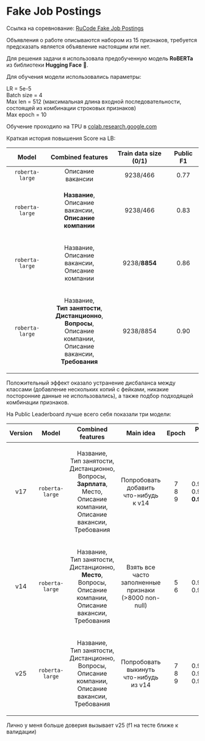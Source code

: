 # Fake Job Postings

Ссылка на соревнование: [RuCode Fake Job Postings](https://www.kaggle.com/c/rucode-fake-job-postings/overview/evaluation)

Объявления о работе описываются набором из 15 признаков, требуется предсказать является объявление настоящим или нет.

Для решения задачи я использовала предобученную модель **RoBERTa** из библиотеки **Hugging Face** 🤗.

Для обучения модели использовались параметры:

LR = 5e-5 \
Batch size = 4 \
Max len = 512 (максимальная длина входной последовательности, состоящей из комбинации строковых признаков) \
Max epoch = 10

Обучение проходило на TPU в [colab.research.google.com](https://colab.research.google.com/)

Краткая история повышения Score на LB:

| Model | Combined features | Train data size (0/1) | Public F1 | 
|:-------:|:-------:|:-------:|:-------:|
| `roberta-large`      | Описание вакансии | 9238/466 | 0.77 |
| `roberta-large`      | <p>**Название**,<br>Описание вакансии,<br>**Описание компании**<p> | 9238/466 | 0.83 |
| `roberta-large`      | <p>Название,<br>Описание вакансии,<br>Описание компании<p> | 9238/**8854** | 0.86 |
| `roberta-large`      | <p>Название,<br>**Тип занятости**,<br>**Дистанционно**,<br>**Вопросы**,<br>Описание компании,<br>Описание вакансии,<br>**Требования**<p> | 9238/8854 | 0.90 |

Положительный эффект оказало устранение дисбаланса между классами (добавление нескольких копий с фейками, никакие посторонние данные не использовались), а также подбор подходящей комбинации признаков.

На Public Leaderboard лучше всего себя показали три модели:

| Version | Model | Combined features | Main idea | Epoch | Public F1 | Notebook | Weights |
|:-------:|:-------:|:-------:|:-------:|:-------:|:-------:|:-------:|:-------:|
| v17 | `roberta-large`      | <p>Название,<br>Тип занятости,<br>Дистанционно,<br>Вопросы,<br>**Зарплата**,<br>Место,<br>Описание компании,<br>Описание вакансии,<br>Требования<p> | <p>Попробовать<br>добавить<br>что-нибудь к v14<p> | <p>7<br>8<br>9<p> | <p>0.90494<br>0.90566<br>**0.91320**<p> | [v17_RoBERTa_10e](v17%20RoBERTa/v17_RoBERTa_10e.ipynb) | [Weights v17](https://drive.google.com/drive/folders/1UztnEbz6mDDcVBnZ5EDe73db_yMKFfVW?usp=sharing) |
| v14 | `roberta-large`      | <p>Название,<br>Тип занятости,<br>Дистанционно,<br>**Место**,<br>Вопросы,<br>Описание компании,<br>Описание вакансии,<br>Требования<p> | <p>Взять все часто<br>заполненные<br>признаки<br>(>8000 non-null)<p> | <p>5<br>6<p> | <p>0.90421<br>0.90769<p> | [v14_RoBERTa_10e](v14%20RoBERTa/v14_RoBERTa_10e.ipynb) | [Weights v14](https://drive.google.com/drive/folders/1TLMEpCLtzU-VnR60pl_3NVHiXTq9CyM8?usp=sharing) |
| v25 | `roberta-large`      | <p>Название,<br>Тип занятости,<br>Дистанционно,<br>Вопросы,<br>Описание компании,<br>Описание вакансии,<br>Требования<p> | <p>Попробовать<br>выкинуть<br>что-нибудь из v14<p> | <p>7<br>8<br>9<p> | <p>0.90000<br>0.90000<br>0.90076<p> | [v25_RoBERTa_10e](v25%20RoBERTa/v25_RoBERTa_10e.ipynb) | [Weights v25](https://drive.google.com/drive/folders/1aZ7bSNvoDfDHYj5hnzhcFUfINKzrPLP9?usp=sharing) |
  
Лично у меня больше доверия вызывает v25 (f1 на тесте ближе к валидации)
